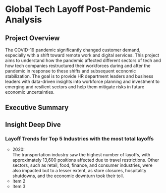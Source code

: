 # Global Tech Layoff Post-Pandemic Analysis

## Project Overview
The COVID-19 pandemic significantly changed customer demand, especially with a shift toward remote work and digital services. This project aims to understand how the pandemic affected different sectors of tech and how tech companies restructured their workforces during and after the pandemic in response to these shifts and subsequent economic stabilization. The goal is to provide HR department leaders and business leaders with data-driven insights into workforce planning and investment to emerging and resilient sectors and help them mitigate risks in future economic uncertainties.

## Executive Summary

## Insight Deep Dive
### Layoff Trends for Top 5 Industries with the most total layoffs

<ul style="list-style-type: circle;">
  <li>
</strong>2020</strong>: <br/>
The </strong>transportation</strong> industry saw the highest number of layoffs, with approximately 13,600 positions affected due to travel restrictions. Other sectors, such as retail, food, finance, and consumer industries, were also impacted but to a lesser extent, as store closures, hospitality shutdowns, and the economic downturn took their toll.
  </li>
  
  <li>Item 2</li>
  <li>Item 3</li>
</ul>
